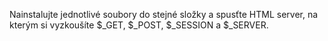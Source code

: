 Nainstalujte jednotlivé soubory do stejné složky a spusťte HTML server, na kterým si vyzkoušíte $_GET, $_POST, $_SESSION a $_SERVER.
